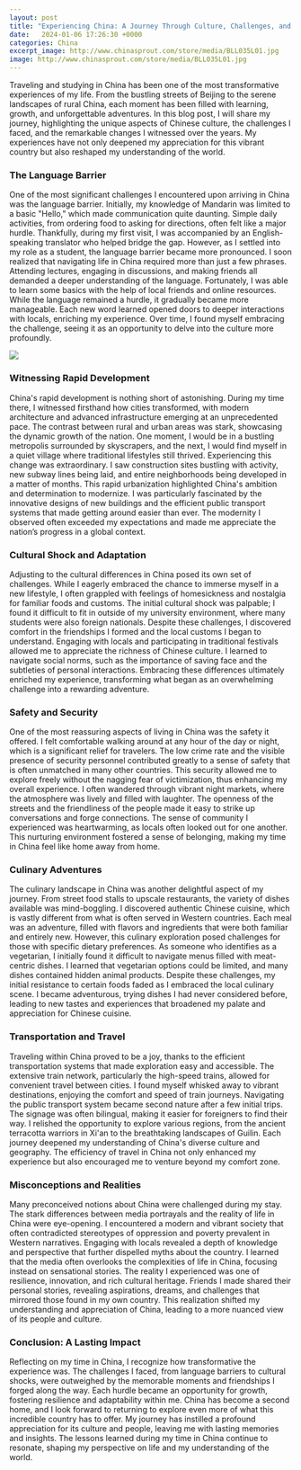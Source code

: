 ```yaml
---
layout: post
title: "Experiencing China: A Journey Through Culture, Challenges, and Change"
date:   2024-01-06 17:26:30 +0000
categories: China
excerpt_image: http://www.chinasprout.com/store/media/BLL035L01.jpg
image: http://www.chinasprout.com/store/media/BLL035L01.jpg
---
```


Traveling and studying in China has been one of the most transformative experiences of my life. From the bustling streets of Beijing to the serene landscapes of rural China, each moment has been filled with learning, growth, and unforgettable adventures. In this blog post, I will share my journey, highlighting the unique aspects of Chinese culture, the challenges I faced, and the remarkable changes I witnessed over the years. My experiences have not only deepened my appreciation for this vibrant country but also reshaped my understanding of the world.
### The Language Barrier
One of the most significant challenges I encountered upon arriving in China was the language barrier. Initially, my knowledge of Mandarin was limited to a basic "Hello," which made communication quite daunting. Simple daily activities, from ordering food to asking for directions, often felt like a major hurdle. Thankfully, during my first visit, I was accompanied by an English-speaking translator who helped bridge the gap. However, as I settled into my role as a student, the language barrier became more pronounced.
I soon realized that navigating life in China required more than just a few phrases. Attending lectures, engaging in discussions, and making friends all demanded a deeper understanding of the language. Fortunately, I was able to learn some basics with the help of local friends and online resources. While the language remained a hurdle, it gradually became more manageable. Each new word learned opened doors to deeper interactions with locals, enriching my experience. Over time, I found myself embracing the challenge, seeing it as an opportunity to delve into the culture more profoundly. 

![](http://www.chinasprout.com/store/media/BLL035L01.jpg)
### Witnessing Rapid Development
China's rapid development is nothing short of astonishing. During my time there, I witnessed firsthand how cities transformed, with modern architecture and advanced infrastructure emerging at an unprecedented pace. The contrast between rural and urban areas was stark, showcasing the dynamic growth of the nation. One moment, I would be in a bustling metropolis surrounded by skyscrapers, and the next, I would find myself in a quiet village where traditional lifestyles still thrived.
Experiencing this change was extraordinary. I saw construction sites bustling with activity, new subway lines being laid, and entire neighborhoods being developed in a matter of months. This rapid urbanization highlighted China's ambition and determination to modernize. I was particularly fascinated by the innovative designs of new buildings and the efficient public transport systems that made getting around easier than ever. The modernity I observed often exceeded my expectations and made me appreciate the nation’s progress in a global context. 
### Cultural Shock and Adaptation
Adjusting to the cultural differences in China posed its own set of challenges. While I eagerly embraced the chance to immerse myself in a new lifestyle, I often grappled with feelings of homesickness and nostalgia for familiar foods and customs. The initial cultural shock was palpable; I found it difficult to fit in outside of my university environment, where many students were also foreign nationals.
Despite these challenges, I discovered comfort in the friendships I formed and the local customs I began to understand. Engaging with locals and participating in traditional festivals allowed me to appreciate the richness of Chinese culture. I learned to navigate social norms, such as the importance of saving face and the subtleties of personal interactions. Embracing these differences ultimately enriched my experience, transforming what began as an overwhelming challenge into a rewarding adventure.
### Safety and Security
One of the most reassuring aspects of living in China was the safety it offered. I felt comfortable walking around at any hour of the day or night, which is a significant relief for travelers. The low crime rate and the visible presence of security personnel contributed greatly to a sense of safety that is often unmatched in many other countries. This security allowed me to explore freely without the nagging fear of victimization, thus enhancing my overall experience.
I often wandered through vibrant night markets, where the atmosphere was lively and filled with laughter. The openness of the streets and the friendliness of the people made it easy to strike up conversations and forge connections. The sense of community I experienced was heartwarming, as locals often looked out for one another. This nurturing environment fostered a sense of belonging, making my time in China feel like home away from home.
### Culinary Adventures
The culinary landscape in China was another delightful aspect of my journey. From street food stalls to upscale restaurants, the variety of dishes available was mind-boggling. I discovered authentic Chinese cuisine, which is vastly different from what is often served in Western countries. Each meal was an adventure, filled with flavors and ingredients that were both familiar and entirely new.
However, this culinary exploration posed challenges for those with specific dietary preferences. As someone who identifies as a vegetarian, I initially found it difficult to navigate menus filled with meat-centric dishes. I learned that vegetarian options could be limited, and many dishes contained hidden animal products. Despite these challenges, my initial resistance to certain foods faded as I embraced the local culinary scene. I became adventurous, trying dishes I had never considered before, leading to new tastes and experiences that broadened my palate and appreciation for Chinese cuisine.
### Transportation and Travel
Traveling within China proved to be a joy, thanks to the efficient transportation systems that made exploration easy and accessible. The extensive train network, particularly the high-speed trains, allowed for convenient travel between cities. I found myself whisked away to vibrant destinations, enjoying the comfort and speed of train journeys. 
Navigating the public transport system became second nature after a few initial trips. The signage was often bilingual, making it easier for foreigners to find their way. I relished the opportunity to explore various regions, from the ancient terracotta warriors in Xi'an to the breathtaking landscapes of Guilin. Each journey deepened my understanding of China's diverse culture and geography. The efficiency of travel in China not only enhanced my experience but also encouraged me to venture beyond my comfort zone.
### Misconceptions and Realities
Many preconceived notions about China were challenged during my stay. The stark differences between media portrayals and the reality of life in China were eye-opening. I encountered a modern and vibrant society that often contradicted stereotypes of oppression and poverty prevalent in Western narratives. Engaging with locals revealed a depth of knowledge and perspective that further dispelled myths about the country.
I learned that the media often overlooks the complexities of life in China, focusing instead on sensational stories. The reality I experienced was one of resilience, innovation, and rich cultural heritage. Friends I made shared their personal stories, revealing aspirations, dreams, and challenges that mirrored those found in my own country. This realization shifted my understanding and appreciation of China, leading to a more nuanced view of its people and culture.
### Conclusion: A Lasting Impact
Reflecting on my time in China, I recognize how transformative the experience was. The challenges I faced, from language barriers to cultural shocks, were outweighed by the memorable moments and friendships I forged along the way. Each hurdle became an opportunity for growth, fostering resilience and adaptability within me. 
China has become a second home, and I look forward to returning to explore even more of what this incredible country has to offer. My journey has instilled a profound appreciation for its culture and people, leaving me with lasting memories and insights. The lessons learned during my time in China continue to resonate, shaping my perspective on life and my understanding of the world.
